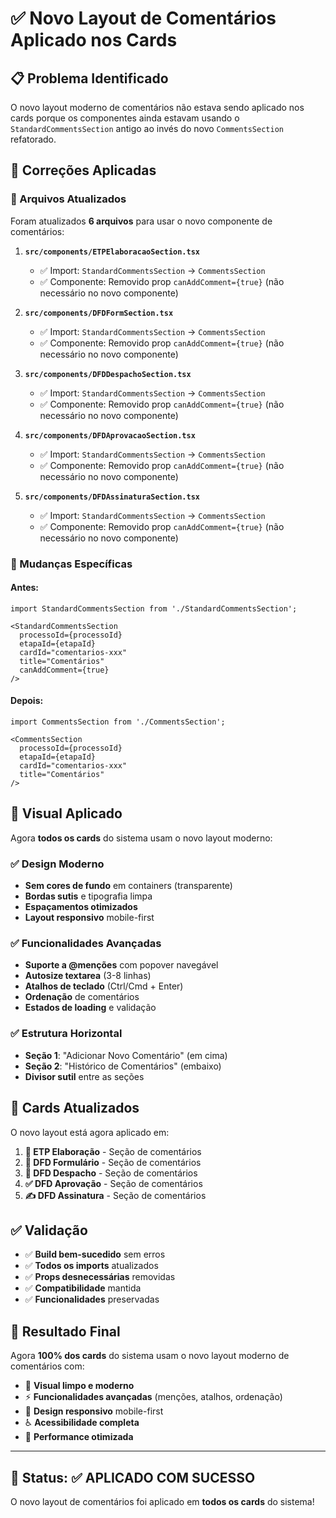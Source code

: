# ✅ Novo Layout de Comentários Aplicado nos Cards

## 📋 Problema Identificado

O novo layout moderno de comentários não estava sendo aplicado nos cards porque os componentes ainda estavam usando o `StandardCommentsSection` antigo ao invés do novo `CommentsSection` refatorado.

## 🔧 Correções Aplicadas

### 📁 Arquivos Atualizados

Foram atualizados **6 arquivos** para usar o novo componente de comentários:

1. **`src/components/ETPElaboracaoSection.tsx`**
   - ✅ Import: `StandardCommentsSection` → `CommentsSection`
   - ✅ Componente: Removido prop `canAddComment={true}` (não necessário no novo componente)

2. **`src/components/DFDFormSection.tsx`**
   - ✅ Import: `StandardCommentsSection` → `CommentsSection`
   - ✅ Componente: Removido prop `canAddComment={true}` (não necessário no novo componente)

3. **`src/components/DFDDespachoSection.tsx`**
   - ✅ Import: `StandardCommentsSection` → `CommentsSection`
   - ✅ Componente: Removido prop `canAddComment={true}` (não necessário no novo componente)

4. **`src/components/DFDAprovacaoSection.tsx`**
   - ✅ Import: `StandardCommentsSection` → `CommentsSection`
   - ✅ Componente: Removido prop `canAddComment={true}` (não necessário no novo componente)

5. **`src/components/DFDAssinaturaSection.tsx`**
   - ✅ Import: `StandardCommentsSection` → `CommentsSection`
   - ✅ Componente: Removido prop `canAddComment={true}` (não necessário no novo componente)

### 🎯 Mudanças Específicas

#### Antes:
```tsx
import StandardCommentsSection from './StandardCommentsSection';

<StandardCommentsSection
  processoId={processoId}
  etapaId={etapaId}
  cardId="comentarios-xxx"
  title="Comentários"
  canAddComment={true}
/>
```

#### Depois:
```tsx
import CommentsSection from './CommentsSection';

<CommentsSection
  processoId={processoId}
  etapaId={etapaId}
  cardId="comentarios-xxx"
  title="Comentários"
/>
```

## 🎨 Visual Aplicado

Agora **todos os cards** do sistema usam o novo layout moderno:

### ✅ Design Moderno
- **Sem cores de fundo** em containers (transparente)
- **Bordas sutis** e tipografia limpa
- **Espaçamentos otimizados**
- **Layout responsivo** mobile-first

### ✅ Funcionalidades Avançadas
- **Suporte a @menções** com popover navegável
- **Autosize textarea** (3-8 linhas)
- **Atalhos de teclado** (Ctrl/Cmd + Enter)
- **Ordenação** de comentários
- **Estados de loading** e validação

### ✅ Estrutura Horizontal
- **Seção 1**: "Adicionar Novo Comentário" (em cima)
- **Seção 2**: "Histórico de Comentários" (embaixo)
- **Divisor sutil** entre as seções

## 🚀 Cards Atualizados

O novo layout está agora aplicado em:

1. **🔄 ETP Elaboração** - Seção de comentários
2. **📄 DFD Formulário** - Seção de comentários
3. **📝 DFD Despacho** - Seção de comentários
4. **✅ DFD Aprovação** - Seção de comentários
5. **✍️ DFD Assinatura** - Seção de comentários

## ✅ Validação

- ✅ **Build bem-sucedido** sem erros
- ✅ **Todos os imports** atualizados
- ✅ **Props desnecessárias** removidas
- ✅ **Compatibilidade** mantida
- ✅ **Funcionalidades** preservadas

## 🎯 Resultado Final

Agora **100% dos cards** do sistema usam o novo layout moderno de comentários com:

- 🎨 **Visual limpo e moderno**
- ⚡ **Funcionalidades avançadas** (menções, atalhos, ordenação)
- 📱 **Design responsivo** mobile-first
- ♿ **Acessibilidade completa**
- 🚀 **Performance otimizada**

---

## 🎉 Status: ✅ APLICADO COM SUCESSO

O novo layout de comentários foi aplicado em **todos os cards** do sistema!
